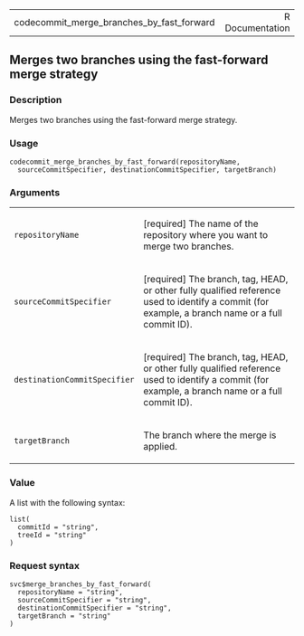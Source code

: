 <table style="width: 100%;">
<tbody>
<tr class="odd">
<td>codecommit_merge_branches_by_fast_forward</td>
<td style="text-align: right;">R Documentation</td>
</tr>
</tbody>
</table>

## Merges two branches using the fast-forward merge strategy

### Description

Merges two branches using the fast-forward merge strategy.

### Usage

    codecommit_merge_branches_by_fast_forward(repositoryName,
      sourceCommitSpecifier, destinationCommitSpecifier, targetBranch)

### Arguments

<table>
<colgroup>
<col style="width: 35%" />
<col style="width: 65%" />
</colgroup>
<tbody>
<tr class="odd">
<td><code
id="codecommit_merge_branches_by_fast_forward_:_repositoryName">repositoryName</code></td>
<td><p>[required] The name of the repository where you want to merge two
branches.</p></td>
</tr>
<tr class="even">
<td><code
id="codecommit_merge_branches_by_fast_forward_:_sourceCommitSpecifier">sourceCommitSpecifier</code></td>
<td><p>[required] The branch, tag, HEAD, or other fully qualified
reference used to identify a commit (for example, a branch name or a
full commit ID).</p></td>
</tr>
<tr class="odd">
<td><code
id="codecommit_merge_branches_by_fast_forward_:_destinationCommitSpecifier">destinationCommitSpecifier</code></td>
<td><p>[required] The branch, tag, HEAD, or other fully qualified
reference used to identify a commit (for example, a branch name or a
full commit ID).</p></td>
</tr>
<tr class="even">
<td><code
id="codecommit_merge_branches_by_fast_forward_:_targetBranch">targetBranch</code></td>
<td><p>The branch where the merge is applied.</p></td>
</tr>
</tbody>
</table>

### Value

A list with the following syntax:

    list(
      commitId = "string",
      treeId = "string"
    )

### Request syntax

    svc$merge_branches_by_fast_forward(
      repositoryName = "string",
      sourceCommitSpecifier = "string",
      destinationCommitSpecifier = "string",
      targetBranch = "string"
    )
